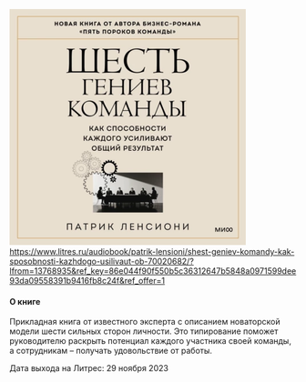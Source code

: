 ![Pasted image 20231129131342.png](../4-Scaling%20%D0%9A%D0%BE%D0%BC%D0%BF%D0%B0%D0%BD%D0%B8%D1%8F/Pasted%20image%2020231129131342.png)
https://www.litres.ru/audiobook/patrik-lensioni/shest-geniev-komandy-kak-sposobnosti-kazhdogo-usilivaut-ob-70020682/?lfrom=13768935&ref_key=86e044f90f550b5c36312647b5848a0971599dee93da09558391b9416fb8c24f&ref_offer=1

#### О книге

Прикладная книга от известного эксперта с описанием новаторской модели шести сильных сторон личности. Это типирование поможет руководителю раскрыть потенциал каждого участника своей команды, а сотрудникам – получать удовольствие от работы.

Дата выхода на Литрес: 29 ноября 2023
